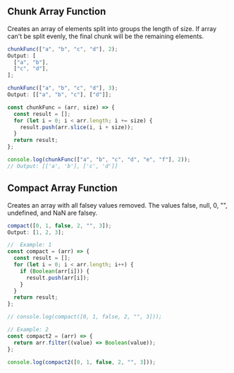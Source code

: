 ## Chunk Array Function

Creates an array of elements split into groups the length of size. If array can't be split evenly, the final chunk will be the remaining elements.

```javascript
chunkFunc(["a", "b", "c", "d"], 2);
Output: [
  ["a", "b"],
  ["c", "d"],
];

chunkFunc(["a", "b", "c", "d"], 3);
Output: [["a", "b", "c"], ["d"]];

const chunkFunc = (arr, size) => {
  const result = [];
  for (let i = 0; i < arr.length; i += size) {
    result.push(arr.slice(i, i + size));
  }
  return result;
};

console.log(chunkFunc(["a", "b", "c", "d", "e", "f"], 2));
// Output: [['a', 'b'], ['c', 'd']]
```

## Compact Array Function

Creates an array with all falsey values removed. The values false, null, 0, "", undefined, and NaN are falsey.

```javascript
compact([0, 1, false, 2, "", 3]);
Output: [1, 2, 3];

//  Example: 1
const compact = (arr) => {
  const result = [];
  for (let i = 0; i < arr.length; i++) {
    if (Boolean(arr[i])) {
      result.push(arr[i]);
    }
  }
  return result;
};

// console.log(compact([0, 1, false, 2, "", 3]));

// Example: 2
const compact2 = (arr) => {
  return arr.filter((value) => Boolean(value));
};

console.log(compact2([0, 1, false, 2, "", 3]));
```
